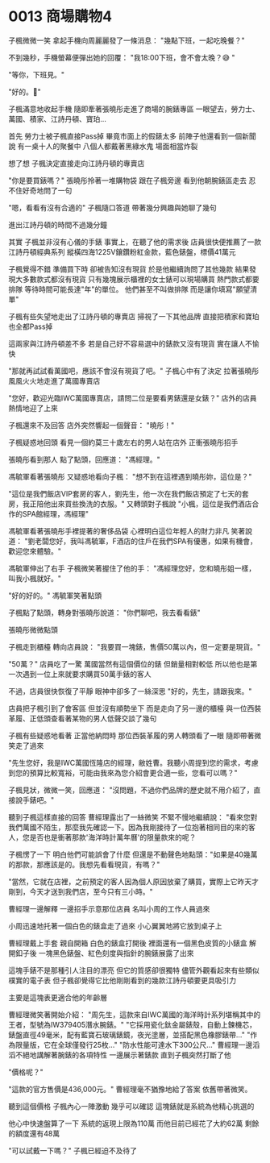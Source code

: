 # 0013 商場購物4

子楓微微一笑
拿起手機向周麗麗發了一條消息：
"幾點下班，一起吃晚餐？"

不到幾秒，手機螢幕便彈出她的回覆：
"我18:00下班，會不會太晚？😅 "

"等你，下班見。"

"好的。🥰"

子楓滿意地收起手機
隨即牽著張曉彤走進了商場的腕錶專區
一眼望去，勞力士、萬國、積家、江詩丹頓、寶珀…

首先
勞力士被子楓直接Pass掉
畢竟市面上的假錶太多
前陣子他還看到一個新聞說
有一桌十人的聚餐中
八個人都戴著黑綠水鬼
場面相當炸裂

想了想
子楓決定直接走向江詩丹頓的專賣店

"你是要買錶嗎？"
張曉彤拎著一堆購物袋
跟在子楓旁邊
看到他朝腕錶區走去
忍不住好奇地問了一句

"嗯，看看有沒有合適的"
子楓隨口答道
帶著幾分興趣與她聊了幾句

進出江詩丹頓的時間不過幾分鐘

其實
子楓並非沒有心儀的手錶
事實上，在聽了他的需求後
店員很快便推薦了一款江詩丹頓經典系列
縱橫四海1225V鑲鑽粉紅金款，藍色錶盤，標價41萬元

子楓覺得不錯
準備買下時
卻被告知沒有現貨
於是他繼續詢問了其他幾款
結果發現大多數款式都沒有現貨
只有幾塊展示櫃裡的女士錶可以現場購買
熱門款式都要排隊
等待時間可能長達"年"的單位。
他們甚至不叫做排隊
而是讓你填寫"願望清單"

子楓有些失望地走出了江詩丹頓的專賣店
掃視了一下其他品牌
直接把積家和寶珀也全都Pass掉

這兩家與江詩丹頓差不多
若是自己好不容易選中的錶款又沒有現貨
實在讓人不愉快

"那就再試試看萬國吧，應該不會沒有現貨了吧。"
子楓心中有了決定
拉著張曉彤風風火火地走進了萬國專賣店

"您好，歡迎光臨IWC萬國專賣店，請問二位是要看男錶還是女錶？"
店外的店員熱情地迎了上來

子楓還來不及回答
店外突然響起一個聲音：
"曉彤！"

子楓疑惑地回頭
看見一個約莫三十歲左右的男人站在店外
正衝張曉彤招手

張曉彤看到那人
點了點頭，回應道：
"馮經理。"

馮毓軍看著張曉彤
又疑惑地看向子楓：
"想不到在這裡遇到曉彤妳，這位是？"

"這位是我們飯店VIP套房的客人，劉先生，他一次在我們飯店預定了七天的套房，我正陪他出來買些換洗的衣服。"
又轉頭對子楓說
"小楓，這位是我們酒店合作的SPA館經理，馮經理"

馮毓軍看著張曉彤手裡提著的奢侈品袋
心裡明白這位年輕人的財力非凡
笑著說道：
"劉老闆您好，我叫馮毓軍，F酒店的住戶在我們SPA有優惠，如果有機會，歡迎您來體驗。"

馮毓軍伸出了右手
子楓微笑著握住了他的手：
"馮經理您好，您和曉彤姐一樣，叫我小楓就好。"

"好的好的。"
馮毓軍笑著點頭

子楓點了點頭，轉身對張曉彤說道：
"你們聊吧，我去看看錶"

張曉彤微微點頭

子楓走到櫃檯
轉向店員說：
"我要買一塊錶，售價50萬以內，但一定要是現貨。"

"50萬？"
店員吃了一驚
萬國當然有這個價位的錶
但銷量相對較低
所以他也是第一次遇到一位上來就要求購買50萬手錶的客人

不過，店員很快恢復了平靜
眼神中卻多了一絲深思
"好的，先生，請跟我來。"

店員把子楓引到了會客區
但並沒有順勢坐下
而是走向了另一邊的櫃檯
與一位西裝革履、正低頭查看著某物的男人低聲交談了幾句

子楓有些疑惑地看著
正當他納悶時
那位西裝革履的男人轉頭看了一眼
隨即帶著微笑走了過來

"先生您好，我是IWC萬國恆隆店的經理，敝姓曹。我聽小周提到您的需求，考慮到您的預算比較寬裕，可能由我來為您介紹會更合適一些，您看可以嗎？"

子楓見狀，微微一笑，回應道：
"沒問題，不過你們品牌的歷史就不用介紹了，直接說手錶吧。"

聽到子楓這樣直接的回答
曹經理露出了一絲微笑
不緊不慢地繼續說：
"看來您對我們萬國不陌生，那麼我先確認一下。因為我剛接待了一位抱著相同目的來的客人，您是否也是衝著那款'海洋時計萬年曆'的限量款來的呢？

子楓愣了一下
明白他們可能誤會了什麼
但還是不動聲色地點頭："如果是40幾萬的那款，那應該是的。我想先看看現貨，有嗎？"

"當然，它就在店裡，之前預定的客人因為個人原因放棄了購買，實際上它昨天才剛到，今天才送到我們店，至今只有三小時。"

曹經理一邊解釋
一邊招手示意那位店員
名叫小周的工作人員過來

小周迅速地托著一個白色的錶盒走了過來
小心翼翼地將它放到桌子上

曹經理戴上手套
親自開箱
白色的錶盒打開後
裡面還有一個黑色皮質的小錶盒
解開釦子後
一塊黑色錶盤、紅色刻度與指針的腕錶展露了出來

這塊手錶不是那種引人注目的漂亮
但它的質感卻很獨特
儘管外觀看起來有些類似樸實的電子表
但子楓卻覺得它比他剛剛看到的幾款江詩丹頓要更具吸引力

主要是這塊表更適合他的年齡層

曹經理微笑著開始介紹：
"周先生，這款來自IWC萬國的海洋時計系列堪稱其中的王者，型號為IW379405潛水腕錶。"
"它採用瓷化鈦金屬錶殼，自動上鍊機芯，錶盤直徑49毫米，配有藍寶石玻璃錶鏡，夜光塗層，並搭配黑色橡膠錶帶…"
"作為限量版，它在全球僅發行25枚…"
"防水性能可達水下300公尺…"
曹經理一邊滔滔不絕地講解著腕錶的各項特性
一邊展示著錶款
直到子楓突然打斷了他

"價格呢？"

"這款的官方售價是436,000元。"
曹經理毫不猶豫地給了答案
依舊帶著微笑。

聽到這個價格
子楓內心一陣激動
幾乎可以確認
這塊錶就是系統為他精心挑選的

他心中快速盤算了一下
系統的返現上限為110萬
而他目前已經花了大約62萬
剩餘的額度還有48萬

"可以試戴一下嗎？"
子楓已經迫不及待了
